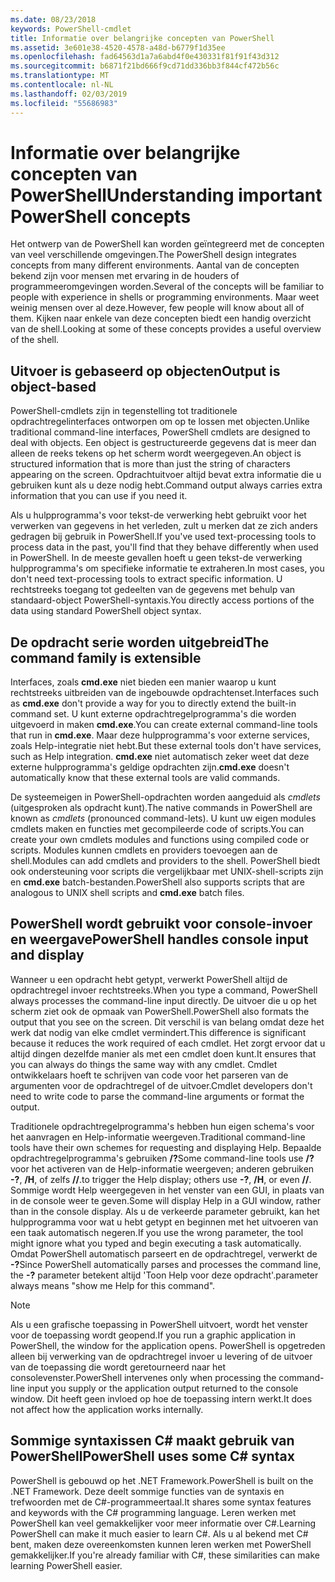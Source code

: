 ```yaml
---
ms.date: 08/23/2018
keywords: PowerShell-cmdlet
title: Informatie over belangrijke concepten van PowerShell
ms.assetid: 3e601e38-4520-4578-a48d-b6779f1d35ee
ms.openlocfilehash: fad64563d1a7a6abd4f0e430331f81f91f43d312
ms.sourcegitcommit: b6871f21bd666f9cd71dd336bb3f844cf472b56c
ms.translationtype: MT
ms.contentlocale: nl-NL
ms.lasthandoff: 02/03/2019
ms.locfileid: "55686983"
---
```

# <a name="understanding-important-powershell-concepts"></a><span data-ttu-id="975ca-103">Informatie over belangrijke concepten van PowerShell</span><span class="sxs-lookup"><span data-stu-id="975ca-103">Understanding important PowerShell concepts</span></span>

<span data-ttu-id="975ca-104">Het ontwerp van de PowerShell kan worden geïntegreerd met de concepten van veel verschillende omgevingen.</span><span class="sxs-lookup"><span data-stu-id="975ca-104">The PowerShell design integrates concepts from many different environments.</span></span> <span data-ttu-id="975ca-105">Aantal van de concepten bekend zijn voor mensen met ervaring in de houders of programmeeromgevingen worden.</span><span class="sxs-lookup"><span data-stu-id="975ca-105">Several of the concepts will be familiar to people with experience in shells or programming environments.</span></span> <span data-ttu-id="975ca-106">Maar weet weinig mensen over al deze.</span><span class="sxs-lookup"><span data-stu-id="975ca-106">However, few people will know about all of them.</span></span> <span data-ttu-id="975ca-107">Kijken naar enkele van deze concepten biedt een handig overzicht van de shell.</span><span class="sxs-lookup"><span data-stu-id="975ca-107">Looking at some of these concepts provides a useful overview of the shell.</span></span>

## <a name="output-is-object-based"></a><span data-ttu-id="975ca-108">Uitvoer is gebaseerd op objecten</span><span class="sxs-lookup"><span data-stu-id="975ca-108">Output is object-based</span></span>

<span data-ttu-id="975ca-109">PowerShell-cmdlets zijn in tegenstelling tot traditionele opdrachtregelinterfaces ontworpen om op te lossen met objecten.</span><span class="sxs-lookup"><span data-stu-id="975ca-109">Unlike traditional command-line interfaces, PowerShell cmdlets are designed to deal with objects.</span></span>
<span data-ttu-id="975ca-110">Een object is gestructureerde gegevens dat is meer dan alleen de reeks tekens op het scherm wordt weergegeven.</span><span class="sxs-lookup"><span data-stu-id="975ca-110">An object is structured information that is more than just the string of characters appearing on the screen.</span></span> <span data-ttu-id="975ca-111">Opdrachtuitvoer altijd bevat extra informatie die u gebruiken kunt als u deze nodig hebt.</span><span class="sxs-lookup"><span data-stu-id="975ca-111">Command output always carries extra information that you can use if you need it.</span></span>

<span data-ttu-id="975ca-112">Als u hulpprogramma's voor tekst-de verwerking hebt gebruikt voor het verwerken van gegevens in het verleden, zult u merken dat ze zich anders gedragen bij gebruik in PowerShell.</span><span class="sxs-lookup"><span data-stu-id="975ca-112">If you've used text-processing tools to process data in the past, you'll find that they behave differently when used in PowerShell.</span></span> <span data-ttu-id="975ca-113">In de meeste gevallen hoeft u geen tekst-de verwerking hulpprogramma's om specifieke informatie te extraheren.</span><span class="sxs-lookup"><span data-stu-id="975ca-113">In most cases, you don't need text-processing tools to extract specific information.</span></span> <span data-ttu-id="975ca-114">U rechtstreeks toegang tot gedeelten van de gegevens met behulp van standaard-object PowerShell-syntaxis.</span><span class="sxs-lookup"><span data-stu-id="975ca-114">You directly access portions of the data using standard PowerShell object syntax.</span></span>

## <a name="the-command-family-is-extensible"></a><span data-ttu-id="975ca-115">De opdracht serie worden uitgebreid</span><span class="sxs-lookup"><span data-stu-id="975ca-115">The command family is extensible</span></span>

<span data-ttu-id="975ca-116">Interfaces, zoals **cmd.exe** niet bieden een manier waarop u kunt rechtstreeks uitbreiden van de ingebouwde opdrachtenset.</span><span class="sxs-lookup"><span data-stu-id="975ca-116">Interfaces such as **cmd.exe** don't provide a way for you to directly extend the built-in command set.</span></span> <span data-ttu-id="975ca-117">U kunt externe opdrachtregelprogramma's die worden uitgevoerd in maken **cmd.exe**.</span><span class="sxs-lookup"><span data-stu-id="975ca-117">You can create external command-line tools that run in **cmd.exe**.</span></span> <span data-ttu-id="975ca-118">Maar deze hulpprogramma's voor externe services, zoals Help-integratie niet hebt.</span><span class="sxs-lookup"><span data-stu-id="975ca-118">But these external tools don't have services, such as Help integration.</span></span> <span data-ttu-id="975ca-119">**cmd.exe** niet automatisch zeker weet dat deze externe hulpprogramma's geldige opdrachten zijn.</span><span class="sxs-lookup"><span data-stu-id="975ca-119">**cmd.exe** doesn't automatically know that these external tools are valid commands.</span></span>

<span data-ttu-id="975ca-120">De systeemeigen in PowerShell-opdrachten worden aangeduid als *cmdlets* (uitgesproken als opdracht kunt).</span><span class="sxs-lookup"><span data-stu-id="975ca-120">The native commands in PowerShell are known as *cmdlets* (pronounced command-lets).</span></span> <span data-ttu-id="975ca-121">U kunt uw eigen modules cmdlets maken en functies met gecompileerde code of scripts.</span><span class="sxs-lookup"><span data-stu-id="975ca-121">You can create your own cmdlets modules and functions using compiled code or scripts.</span></span> <span data-ttu-id="975ca-122">Modules kunnen cmdlets en providers toevoegen aan de shell.</span><span class="sxs-lookup"><span data-stu-id="975ca-122">Modules can add cmdlets and providers to the shell.</span></span> <span data-ttu-id="975ca-123">PowerShell biedt ook ondersteuning voor scripts die vergelijkbaar met UNIX-shell-scripts zijn en **cmd.exe** batch-bestanden.</span><span class="sxs-lookup"><span data-stu-id="975ca-123">PowerShell also supports scripts that are analogous to UNIX shell scripts and **cmd.exe** batch files.</span></span>

## <a name="powershell-handles-console-input-and-display"></a><span data-ttu-id="975ca-124">PowerShell wordt gebruikt voor console-invoer en weergave</span><span class="sxs-lookup"><span data-stu-id="975ca-124">PowerShell handles console input and display</span></span>

<span data-ttu-id="975ca-125">Wanneer u een opdracht hebt getypt, verwerkt PowerShell altijd de opdrachtregel invoer rechtstreeks.</span><span class="sxs-lookup"><span data-stu-id="975ca-125">When you type a command, PowerShell always processes the command-line input directly.</span></span> <span data-ttu-id="975ca-126">De uitvoer die u op het scherm ziet ook de opmaak van PowerShell.</span><span class="sxs-lookup"><span data-stu-id="975ca-126">PowerShell also formats the output that you see on the screen.</span></span> <span data-ttu-id="975ca-127">Dit verschil is van belang omdat deze het werk dat nodig van elke cmdlet vermindert.</span><span class="sxs-lookup"><span data-stu-id="975ca-127">This difference is significant because it reduces the work required of each cmdlet.</span></span> <span data-ttu-id="975ca-128">Het zorgt ervoor dat u altijd dingen dezelfde manier als met een cmdlet doen kunt.</span><span class="sxs-lookup"><span data-stu-id="975ca-128">It ensures that you can always do things the same way with any cmdlet.</span></span> <span data-ttu-id="975ca-129">Cmdlet ontwikkelaars hoeft te schrijven van code voor het parseren van de argumenten voor de opdrachtregel of de uitvoer.</span><span class="sxs-lookup"><span data-stu-id="975ca-129">Cmdlet developers don't need to write code to parse the command-line arguments or format the output.</span></span>

<span data-ttu-id="975ca-130">Traditionele opdrachtregelprogramma's hebben hun eigen schema's voor het aanvragen en Help-informatie weergeven.</span><span class="sxs-lookup"><span data-stu-id="975ca-130">Traditional command-line tools have their own schemes for requesting and displaying Help.</span></span> <span data-ttu-id="975ca-131">Bepaalde opdrachtregelprogramma's gebruiken **/?**</span><span class="sxs-lookup"><span data-stu-id="975ca-131">Some command-line tools use **/?**</span></span> <span data-ttu-id="975ca-132">voor het activeren van de Help-informatie weergeven; anderen gebruiken **-?**, **/H**, of zelfs **//**.</span><span class="sxs-lookup"><span data-stu-id="975ca-132">to trigger the Help display; others use **-?**, **/H**, or even **//**.</span></span> <span data-ttu-id="975ca-133">Sommige wordt Help weergegeven in het venster van een GUI, in plaats van in de console weer te geven.</span><span class="sxs-lookup"><span data-stu-id="975ca-133">Some will display Help in a GUI window, rather than in the console display.</span></span> <span data-ttu-id="975ca-134">Als u de verkeerde parameter gebruikt, kan het hulpprogramma voor wat u hebt getypt en beginnen met het uitvoeren van een taak automatisch negeren.</span><span class="sxs-lookup"><span data-stu-id="975ca-134">If you use the wrong parameter, the tool might ignore what you typed and begin executing a task automatically.</span></span>
<span data-ttu-id="975ca-135">Omdat PowerShell automatisch parseert en de opdrachtregel, verwerkt de **-?**</span><span class="sxs-lookup"><span data-stu-id="975ca-135">Since PowerShell automatically parses and processes the command line, the **-?**</span></span> <span data-ttu-id="975ca-136">parameter betekent altijd 'Toon Help voor deze opdracht'.</span><span class="sxs-lookup"><span data-stu-id="975ca-136">parameter always means "show me Help for this command".</span></span>

> [!NOTE]
> <span data-ttu-id="975ca-137">Als u een grafische toepassing in PowerShell uitvoert, wordt het venster voor de toepassing wordt geopend.</span><span class="sxs-lookup"><span data-stu-id="975ca-137">If you run a graphic application in PowerShell, the window for the application opens.</span></span>
> <span data-ttu-id="975ca-138">PowerShell is opgetreden alleen bij verwerking van de opdrachtregel invoer u levering of de uitvoer van de toepassing die wordt geretourneerd naar het consolevenster.</span><span class="sxs-lookup"><span data-stu-id="975ca-138">PowerShell intervenes only when processing the command-line input you supply or the application output returned to the console window.</span></span> <span data-ttu-id="975ca-139">Dit heeft geen invloed op hoe de toepassing intern werkt.</span><span class="sxs-lookup"><span data-stu-id="975ca-139">It does not affect how the application works internally.</span></span>

## <a name="powershell-uses-some-c-syntax"></a><span data-ttu-id="975ca-140">Sommige syntaxissen C# maakt gebruik van PowerShell</span><span class="sxs-lookup"><span data-stu-id="975ca-140">PowerShell uses some C# syntax</span></span>

<span data-ttu-id="975ca-141">PowerShell is gebouwd op het .NET Framework.</span><span class="sxs-lookup"><span data-stu-id="975ca-141">PowerShell is built on the .NET Framework.</span></span> <span data-ttu-id="975ca-142">Deze deelt sommige functies van de syntaxis en trefwoorden met de C#-programmeertaal.</span><span class="sxs-lookup"><span data-stu-id="975ca-142">It shares some syntax features and keywords with the C# programming language.</span></span> <span data-ttu-id="975ca-143">Leren werken met PowerShell kan veel gemakkelijker voor meer informatie over C#.</span><span class="sxs-lookup"><span data-stu-id="975ca-143">Learning PowerShell can make it much easier to learn C#.</span></span> <span data-ttu-id="975ca-144">Als u al bekend met C# bent, maken deze overeenkomsten kunnen leren werken met PowerShell gemakkelijker.</span><span class="sxs-lookup"><span data-stu-id="975ca-144">If you're already familiar with C#, these similarities can make learning PowerShell easier.</span></span>
